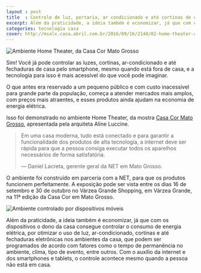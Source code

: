 ```yaml
---
layout : post
title  : Controle de luz, portaria, ar condicionado e até cortinas de casa podem ser feitos pelo seu celular ou tablet
excerpt: Além da praticidade, a ideia também é economizar, já que com os dispositivos o dono da casa consegue controlar o consumo de energia elétrica, por otimizar o uso de luz, ar-condicionado, cortinas e até fechaduras eletrônicas nos ambientes da casa, que podem ser programados de acordo com fatores como o tempo de permanência no ambiente, clima, tipo de evento, entre outros.
categories: tecnologia casa
cover: http://msalx.casa.abril.com.br/2016/09/16/2140/02-home-theater-aline-luccini-casa-cor-mato-grosso-2016-quando-a-festa-acontece-em-casa.jpeg
---
```


<div class="grid _center _ pull"><img src="http://msalx.casa.abril.com.br/2016/09/16/2140/02-home-theater-aline-luccini-casa-cor-mato-grosso-2016-quando-a-festa-acontece-em-casa.jpeg" alt="Ambiente Home Theater, da Casa Cor Mato Grosso"></div>

Sim! Você já pode controlar as luzes, cortinas, ar-condicionado e até fechaduras de casa pelo smartphone, mesmo quando está fora de casa, e a tecnologia para isso é mais acessível do que você pode imaginar.

O que antes era reservado a um pequeno público e com custo inacessível para grande parte da população, começa a atender mercados mais amplos, com preços mais atraentes, e esses produtos ainda ajudam na economia de energia elétrica.

Isso foi demonstrado no ambiente Home Theater, da mostra [Casa Cor Mato Grosso](http://casa.abril.com.br/casa-cor/mostras/mato-grosso), apresentada pela arquiteta Aline Luccine.

> Em uma casa moderna, tudo está conectado e para garantir a funcionalidade dos produtos de alta tecnologia, a internet deve ser rápida para que a pessoa consiga executar todos os aparelhos necessários de forma satisfatória.
> 
> — Daniel Lacreta, gerente geral da NET em Mato Grosso.

<div class="grid _center">
  <p class="cell _1of2">O ambiente foi construído em parceria com a NET, para que os produtos funcionem perfeitamente. A exposição pode ser vista entre os dias 16 de setembro e 30 de outubro no Várzea Grande Shopping, em Várzea Grande, na 11ª edição da Casa Cor em Mato Grosso.</p>
  <div class="cell _1of2">
    <img src="http://conceito.olhardireto.com.br/uploads/Home-Theater-Alvaro-e-Barbara-48-2.jpg" alt="Ambiente controlado por dispositivos móveis">
  </div>
</div>

Além da praticidade, a ideia também é economizar, já que com os dispositivos o dono da casa consegue controlar o consumo de energia elétrica, por otimizar o uso de luz, ar-condicionado, cortinas e até fechaduras eletrônicas nos ambientes da casa, que podem ser programados de acordo com fatores como o tempo de permanência no ambiente, clima, tipo de evento, entre outros. Com o auxílio da internet e dos smartphones e tablets, o controle acontece mesmo quando a pessoa não está em casa.